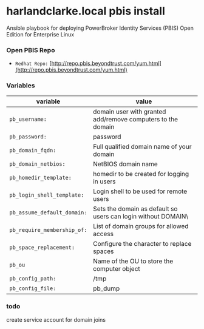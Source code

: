 # harlandclarke.local pbis install

Ansible playbook for deploying PowerBroker Identity Services (PBIS) Open Edition for Enterprise Linux

### Open PBIS Repo

* `Redhat Repo:` [http://repo.pbis.beyondtrust.com/yum.html](http://repo.pbis.beyondtrust.com/yum.html)

### Variables

| variable | value|
|----------|------|
| `pb_username:` | domain user with granted add/remove computers to the domain  | 
| `pb_password:` | password |
| `pb_domain_fqdn:` | Full qualified domain name of your domain |
| `pb_domain_netbios:` | NetBIOS domain name |
| `pb_homedir_template:` | homedir to be created for logging in users |
| `pb_login_shell_template:` | Login shell to be used for remote users |
| `pb_assume_default_domain:` | Sets the domain as default so users can login without DOMAIN\\ |
| `pb_require_membership_of:` | List of domain groups for allowed access |
| `pb_space_replacement:` | Configure the character to replace spaces |
| `pb_ou` | Name of the OU to store the computer object |
| `pb_config_path:` | /tmp |
| `pb_config_file:` | pb_dump |

### todo

create service account for domain joins
